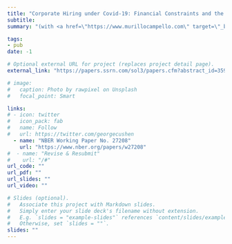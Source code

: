 ```yaml
---
title: "Corporate Hiring under Covid-19: Financial Constraints and the Nature of New Jobs"
subtitle: 
summary: "(with <a href=\"https://www.murillocampello.com\" target=\"_blank\" rel=\"noopener\">Murillo Campello</a> and <a href=\"https://www.gauravkankanhalli.com\" target=\"_blank\" rel=\"noopener\">Gaurav Kankanhalli</a>) \n\n <i><b> Journal of Financial and Quantitative Analysis</i></b>, Forthcoming \n\n Big data on job postings reveal multiple facets of the impact of Covid-19 on corporate hiring. Firms disproportionately cut new hiring for high-skill positions, with financially constrained firms reducing skilled hiring the most. Applying machine learning methods to job-ad texts, we find that firms have skewed their hiring towards operationally-core functions. New positions display greater flexibility regarding schedules and tasks. While job posting levels show signs of recovery starting in late-2020, changes to job descriptions and skill profiles persist through early-2022. Financial constraints amplify these changes, with constrained firms'  new hires witnessing greater adjustments to job roles and employment arrangements."

tags: 
- pub
date: -1

# Optional external URL for project (replaces project detail page).
external_link: "https://papers.ssrn.com/sol3/papers.cfm?abstract_id=3596655"

# image:
#   caption: Photo by rawpixel on Unsplash
#   focal_point: Smart

links:
# - icon: twitter
#   icon_pack: fab
#   name: Follow
#   url: https://twitter.com/georgecushen
  - name: "NBER Working Paper No. 27208"
    url: "https://www.nber.org/papers/w27208"
#  - name: "Revise & Resubmit"
#    url: "/#"
url_code: ""
url_pdf: ""
url_slides: ""
url_video: ""

# Slides (optional).
#   Associate this project with Markdown slides.
#   Simply enter your slide deck's filename without extension.
#   E.g. `slides = "example-slides"` references `content/slides/example-slides.md`.
#   Otherwise, set `slides = ""`.
slides: ""
---
```

